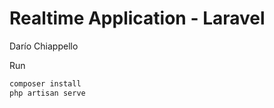 # Realtime Application - Laravel

Darío Chiappello

Run

```bash
composer install
php artisan serve
```